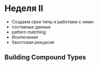 # Неделя II
* Создаем свои типы и работаем с ними:
* составные данные
* pattern matching
* Исключения
* Хвостовая рекурсия

## Building Compound Types


